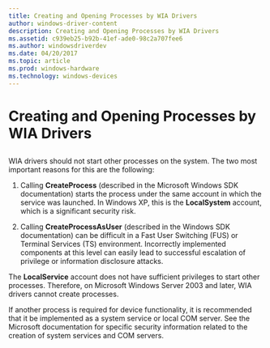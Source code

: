```yaml
---
title: Creating and Opening Processes by WIA Drivers
author: windows-driver-content
description: Creating and Opening Processes by WIA Drivers
ms.assetid: c939eb25-b92b-41ef-ade0-98c2a707fee6
ms.author: windowsdriverdev
ms.date: 04/20/2017
ms.topic: article
ms.prod: windows-hardware
ms.technology: windows-devices
---
```


# Creating and Opening Processes by WIA Drivers


## <a href="" id="ddk-creating-and-opening-processes-by-wia-drivers-si"></a>


WIA drivers should not start other processes on the system. The two most important reasons for this are the following:

1.  Calling **CreateProcess** (described in the Microsoft Windows SDK documentation) starts the process under the same account in which the service was launched. In Windows XP, this is the **LocalSystem** account, which is a significant security risk.

2.  Calling **CreateProcessAsUser** (described in the Windows SDK documentation) can be difficult in a Fast User Switching (FUS) or Terminal Services (TS) environment. Incorrectly implemented components at this level can easily lead to successful escalation of privilege or information disclosure attacks.

The **LocalService** account does not have sufficient privileges to start other processes. Therefore, on Microsoft Windows Server 2003 and later, WIA drivers cannot create processes.

If another process is required for device functionality, it is recommended that it be implemented as a system service or local COM server. See the Microsoft documentation for specific security information related to the creation of system services and COM servers.

 

 




